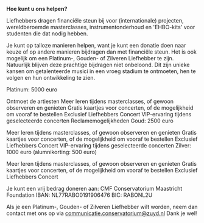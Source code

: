 ---
---
**Hoe kunt u ons helpen?**

Liefhebbers dragen financiële steun bij voor (internationale) projecten, wereldberoemde masterclasses, instrumentonderhoud en 'EHBO-kits' voor studenten die dat nodig hebben.

Je kunt op talloze manieren helpen, want je kunt een donatie doen naar keuze of op andere manieren bijdragen dan met financiële steun. Het is ook mogelijk om een Platinum-, Gouden- of Zilveren Liefhebber te zijn. Natuurlijk blijven deze prachtige bijdragen niet onbeloond. Dit zijn unieke kansen om getalenteerde musici in een vroeg stadium te ontmoeten, hen te volgen en hun ontwikkeling te zien.

Platinum: 5000 euro

Ontmoet de artiesten
Meer leren tijdens masterclasses, of gewoon observeren en genieten
Gratis kaartjes voor concerten, of de mogelijkheid om vooraf te bestellen
Exclusief Liefhebbers Concert
VIP-ervaring tijdens geselecteerde concerten
Reclamemogelijkheden
Goud: 2500 euro

Meer leren tijdens masterclasses, of gewoon observeren en genieten
Gratis kaartjes voor concerten, of de mogelijkheid om vooraf te bestellen
Exclusief Liefhebbers Concert
VIP-ervaring tijdens geselecteerde concerten
Zilver: 1000 euro (alumnikorting: 500 euro)

Meer leren tijdens masterclasses, of gewoon observeren en genieten
Gratis kaartjes voor concerten, of de mogelijkheid om vooraf te bestellen
Exclusief Liefhebbers Concert

Je kunt een vrij bedrag doneren aan:
CMF Conservatorium Maastricht Foundation
IBAN: NL77RABO0191906476
BIC: RABONL2U

Als je een Platinum-, Gouden- of Zilveren Liefhebber wilt worden, neem dan contact met ons op via communicatie.conservatorium@zuyd.nl
Dank je wel!
